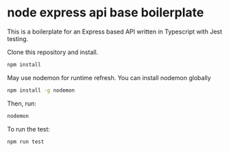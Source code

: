 # node express api base boilerplate


This is a boilerplate for an Express based API written in Typescript with Jest testing.


Clone this repository and install.

```bash
npm install
```

May use nodemon for runtime refresh. You can install nodemon globally

```bash
npm install -g nodemon
```

Then, run:

```bash
nodemon 
```

To run the test:
```bash
npm run test
```
